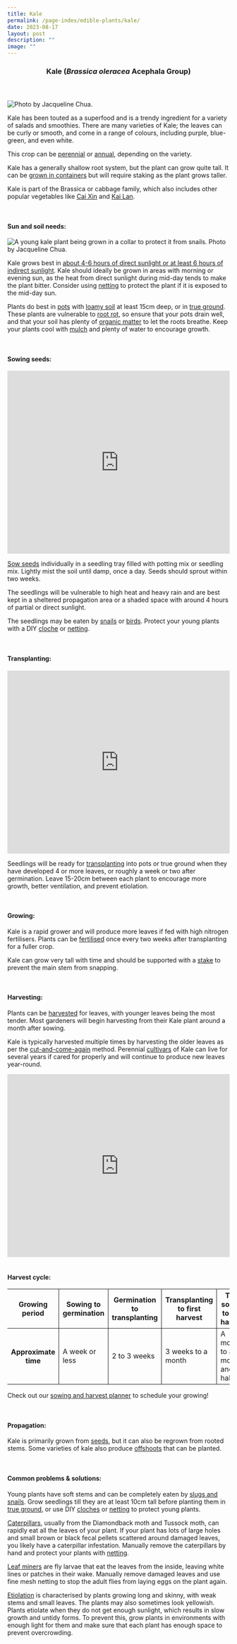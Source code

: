 ```yaml
---
title: Kale
permalink: /page-index/edible-plants/kale/
date: 2023-08-17
layout: post
description: ""
image: ""
---
```

<header>
	<h3>Kale (<em>Brassica oleracea</em> Acephala Group)</h3>
</header>

<section>
	<img title="Photo by Jacqueline Chua." src="/images/Plants/Kale_JacChua%20(3).jpg">
	<p>Kale has been touted as a superfood and is a trendy ingredient for a variety of salads and smoothies. There are many varieties of Kale; the leaves can be curly or smooth, and come in a range of colours, including purple, blue-green, and even white.</p>
	<p>This crop can be <a href="/learn-more-about-gardening/glossary/#p">perennial</a> or <a href="learn-more-about-gardening/glossary/#a">annual</a>, depending on the variety.</p>
	<p>Kale has a generally shallow root system, but the plant can grow quite tall. It can be <a href="/page-index/horticulture-techniques/planting-in-containers/">grown in containers</a> but will require staking as the plant grows taller.</p>
	<p>Kale is part of the Brassica or cabbage family, which also includes other popular vegetables like <a href="/page-index/edible-plants/cai-xin/">Cai Xin</a> and <a href="/page-index/edible-plants/kai-lan/">Kai Lan</a>.</p>
	<br>
</section>

<section>
	<h4>Sun and soil needs:</h4>
	<img title="A young kale plant being grown in a collar to protect it from snails. Photo by Jacqueline Chua." src="/images/Plants/Kale_JacChua%20(1).jpg">
	<p>Kale grows best in <a href="/page-index/horticulture-techniques/gauging-light">about 4-6 hours of direct sunlight or at least 6 hours of indirect sunlight</a>. Kale should ideally be grown in areas with morning or evening sun, as the heat from direct sunlight during mid-day tends to make the plant bitter. Consider using <a href="/page-index/hardscapes/netting">netting</a> to protect the plant if it is exposed to the mid-day sun.</p>
	<p>Plants do best in <a href="/page-index/horticulture-techniques/planting-in-containers/">pots</a> with <a href="/page-index/horticulture-techniques/soil/">loamy soil</a> at least 15cm deep, or in <a href="/page-index/horticulture-techniques/true-ground/">true ground</a>. These plants are vulnerable to <a href="/page-index/plant-problems/root-rot">root rot</a>, so ensure that your pots drain well, and that your soil has plenty of <a href="/page-index/horticulture-techniques/soil-amendments">organic matter</a> to let the roots breathe. Keep your plants cool with <a href="/page-index/horticulture-techniques/mulching">mulch</a> and plenty of water to encourage growth.</p>
	<br>
</section>

<section>
  <h4>Sowing seeds:</h4>
		<iframe width="100%" height="415" src="https://www.youtube.com/embed/x7J87wY7U6s" title="YouTube video player" frameborder="0" allow="accelerometer; autoplay; clipboard-write; encrypted-media; gyroscope; picture-in-picture; web-share" allowfullscreen=""></iframe>	<br>
	<p><a href="/page-index/horticulture-techniques/propagation-by-seeds">Sow seeds</a> individually in a seedling tray filled with potting mix or seedling mix. Lightly mist the soil until damp, once a day. Seeds should sprout within two weeks.
	</p><p>The seedlings will be vulnerable to high heat and heavy rain and are best kept in a sheltered propagation area or a shaded space with around 4 hours of partial or direct sunlight.</p>
	<p>The seedlings may be  eaten by <a href="/page-index/pests/snails-and-slugs/">snails</a> or <a href="/page-index/pests/pests/#birds">birds</a>. Protect your young plants with a DIY <a href="/page-index/horticulture-techniques/cloches">cloche</a> or <a href="/page-index/hardscapes/netting">netting</a>.</p>
	<br>
</section>

<section>
	<h4>Transplanting:</h4>
		<iframe allowfullscreen="" allow="accelerometer; autoplay; clipboard-write; encrypted-media; gyroscope; picture-in-picture; web-share" frameborder="0" title="YouTube video player" src="https://www.youtube.com/embed/lItBHYjyrKg" height="415" width="100%"></iframe><br>
	<p>Seedlings will be ready for <a href="/page-index/horticulture-techniques/transplanting/">transplanting</a> into pots or true ground when they have developed 4 or more leaves, or roughly a week or two after germination. Leave 15-20cm between each plant to encourage more growth, better ventilation, and prevent etiolation.</p>
	<br>
</section>
	
<section>
	<h4>Growing:</h4>
	<p>Kale is a rapid grower and will produce more leaves if fed with high nitrogen fertilisers. Plants can be <a href="/page-index/horticulture-techniques/fertilising">fertilised</a> once every two weeks after transplanting for a fuller crop.</p>
	<p>Kale can grow very tall with time and should be supported with a <a href="/page-index/hardscapes/staking">stake</a> to prevent the main stem from snapping.</p>
	<br>
</section>

<section>
	<h4>Harvesting:</h4>
	<p>Plants can be <a href="/page-index/horticulture-techniques/harvesting-hygiene">harvested</a> for leaves, with younger leaves being the most tender. Most gardeners will begin harvesting from their Kale plant around a month after sowing.</p>
	<p>Kale is typically harvested multiple times by harvesting the older leaves as per the 
<a href="/page-index/horticulture-techniques/cut-and-come-again/">cut-and-come-again</a> method. Perennial <a href="/learn-more-about-gardening/glossary/#c">cultivars</a> of Kale can live for several years if cared for properly and will continue to produce new leaves year-round.</p>
		<iframe allowfullscreen="" allow="accelerometer; autoplay; clipboard-write; encrypted-media; gyroscope; picture-in-picture; web-share" frameborder="0" title="YouTube video player" src="https://www.youtube.com/embed/f_Uoug7ZSeg" height="415" width="100%"></iframe><br>
	<br>
</section>

<section>
	<h4>Harvest cycle:</h4>
	<table>
		<thead>
			<tr>
				<th style="border-bottom:0px; border-right:solid 1px;">Growing period</th>
				<th style="border-bottom:0px; border-right:solid 1px;">Sowing to germination</th>
				<th style="border-bottom:0px; border-right:solid 1px;">Germination to transplanting</th>
				<th style="border-bottom:0px; border-right:solid 1px;">Transplanting to first harvest</th>
				<th style="border-bottom:0px; border-left:solid 1px;">Total sowing to first harvest</th>
			</tr>
		</thead>
		<tbody>
			<tr>
				<th style="border-right:solid 1px;">Approximate time</th>
				<td style="border-right:solid 1px;">A week or less</td>
				<td style="border-right:solid 1px;">2 to 3 weeks</td>
				<td style="border-right:solid 1px;">3 weeks to a month</td>
				<td style="border-left:solid 1px;">A month to a month and a half</td>
			</tr>
		</tbody>
	</table>
	<p>Check out our&nbsp;<a href="/digital-tools/sowing-planner/">sowing and harvest planner</a>&nbsp;to schedule your growing!</p> 
	<br> 
</section>

<section>
	<h4>Propagation:</h4>
	<p>Kale is primarily grown from <a href="/page-index/horticulture-techniques/propagating-by-seed">seeds</a>, but it can also be regrown from rooted stems. Some varieties of kale also produce <a href="/page-index/horticulture-techniques/propagating-by-division">offshoots</a> that can be planted.</p>
	<br>
</section>

<section>
	<h4>Common problems &amp; solutions:</h4>
	<p>Young plants have soft stems and can be completely eaten by <a href="/page-index/pests/snails-and-slugs/">slugs and snails</a>. Grow seedlings till they are at least 10cm tall before planting them in <a href="/page-index/horticulture-techniques/true-ground/">true ground</a>, or use DIY <a href="/page-index/horticulture-techniques/cloches/">cloches</a> or <a href="/page-index/hardscapes/netting/">netting</a> to protect young plants. </p>
	<p><a href="/page-index/pests/caterpillars">Caterpillars</a>, usually from the Diamondback moth and Tussock moth, can rapidly eat all the leaves of your plant. If your plant has lots of large holes and small brown or black fecal pellets scattered around damaged leaves, you likely have a caterpillar infestation. Manually remove the caterpillars by hand and protect your plants with <a href="/page-index/hardscapes/netting">netting</a>.</p>
	<p><a href="/page-index/pests/leaf-miner">Leaf miners</a> are fly larvae that eat the leaves from the inside, leaving white lines or patches in their wake. Manually remove damaged leaves and use fine mesh netting to stop the adult flies from laying eggs on the plant again.</p>
	<p><a href="/page-index/plant-problems/etiolation">Etiolation</a> is characterised by plants growing long and skinny, with weak stems and small leaves. The plants may also sometimes look yellowish. Plants etiolate when they do not get enough sunlight, which results in slow growth and untidy forms. To prevent this, grow plants in environments with enough light for them and make sure that each plant has enough space to prevent overcrowding.</p>
	<br>
</section>